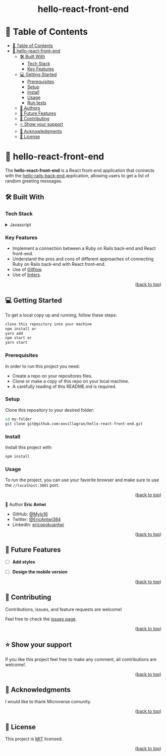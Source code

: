 <a name="readme-top"></a>


<div align="center">

  <h1><b>hello-react-front-end</b></h1>

</div>

<!-- TABLE OF CONTENTS -->

# 📗 Table of Contents

- [📗 Table of Contents](#-table-of-contents)
- [📖 hello-react-front-end](#-hello-react-front-end)
  - [🛠 Built With ](#-built-with-)
    - [Tech Stack ](#tech-stack-)
    - [Key Features ](#key-features-)
  - [💻 Getting Started ](#-getting-started-)
    - [Prerequisites](#prerequisites)
    - [Setup](#setup)
    - [Install](#install)
    - [Usage](#usage)
    - [Run tests](#run-tests)
  - [👥 Authors ](#-authors-)
  - [🔭 Future Features ](#-future-features-)
  - [🤝 Contributing ](#-contributing-)
  - [⭐️ Show your support ](#️-show-your-support-)
  - [🙏 Acknowledgments ](#-acknowledgments-)
  - [📝 License ](#-license-)

<!-- PROJECT DESCRIPTION -->

# 📖 hello-react-front-end<a name="about-project"></a>

The **hello-react-front-end** is a React front-end application that connects with the [hello-rails-back-end
](https://github.com/Mylo16/hello-rails-back-end) application, allowing users to get a list of random greeting messages.

## 🛠 Built With <a name="built-with"></a>

### Tech Stack <a name="tech-stack"></a>


<details>
  <summary>Javascript</summary>
  <ul>
    <li>React</li>
    <li>Redux</li>
  </ul>
</details>

<!-- Features -->

### Key Features <a name="key-features"></a>

- Implement a connection between a Ruby on Rails back-end and React front-end.
- Understand the pros and cons of different approaches of connecting Ruby on Rails back-end with React front-end.
- Use of [Gitflow](https://github.com/microverseinc/curriculum-transversal-skills/blob/main/git-github/articles/gitflow.md).
- Use of [linters](https://github.com/microverseinc/linters-config).

<p align="right">(<a href="#readme-top">back to top</a>)</p>

<!-- GETTING STARTED -->

## 💻 Getting Started <a name="getting-started"></a>

To get a local copy up and running, follow these steps:

 ```bash
 clone this repository into your machine
 npm install or 
 yarn add
 npm start or 
 yarn start
```

### Prerequisites

In order to run this project you need:

- Create a repo on your repositores files.
- Clone or make a copy of this repo on your local machine.
- A carefully reading of this README.md is required.

### Setup

Clone this repository to your desired folder:
 
 ```bash
 cd my-folder
 git clone git@github.com:oovillagran/hello-react-front-end.git
```

### Install

Install this project with:

 ```bash
 npm install
```

### Usage

To run the project, you can use your favorite browser and make sure to use the ```//localhost:3001``` port.

<p align="right">(<a href="#readme-top">back to top</a>)</p>

<!-- AUTHORS -->

👤 Author **Eric Antwi**

- GitHub: [@Mylo16](https://github.com/Mylo16)
- Twitter: [@EricAntwi384](https://twitter.com/EricAntwi384)
- LinkedIn: [ericopokuantwi](https://www.linkedin.com/in/ericopokuantwi/)

<p align="right">(<a href="#readme-top">back to top</a>)</p>

<!-- FUTURE FEATURES -->

## 🔭 Future Features <a name="future-features"></a>


- [ ] **Add styles**
- [ ] **Design the mobile version**


<p align="right">(<a href="#readme-top">back to top</a>)</p>

<!-- CONTRIBUTING -->

## 🤝 Contributing <a name="contributing"></a>

Contributions, issues, and feature requests are welcome!

Feel free to check the [issues page](../../issues/).

<p align="right">(<a href="#readme-top">back to top</a>)</p>

<!-- SUPPORT -->

## ⭐️ Show your support <a name="support"></a>

If you like this project feel free to make any comment, all contributions are welcome!.

<p align="right">(<a href="#readme-top">back to top</a>)</p>

<!-- ACKNOWLEDGEMENTS -->

## 🙏 Acknowledgments <a name="acknowledgements"></a>

I would like to thank Microverse comunity. 

<p align="right">(<a href="#readme-top">back to top</a>)</p>

## 📝 License <a name="license"></a>

This project is [MIT](LICENSE) licensed.

<a href="LICENSE.md">

<p align="right">(<a href="#readme-top">back to top</a>)</p>
